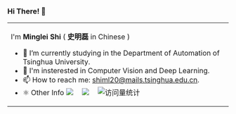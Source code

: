 ### Hi There! 👋

<table>
<tr><td>
  
I'm **Minglei Shi** ( **史明磊** in Chinese )

<!--
**shiml20/shiml20** is a ✨ _special_ ✨ repository because its `README.md` (this file) appears on your GitHub profile.
Here are some ideas to get you started:
-->

- 🔭 I’m currently studying in the Department of Automation of Tsinghua University.
- 💬 I'm insterested in Computer Vision and Deep Learning.
- 📫 How to reach me: shiml20@mails.tsinghua.edu.cn.
- ⚛️ Other Info <a href="https://shiml20.github.io//"><img src="https://img.shields.io/badge/Blog-博客-blue" /></a>&emsp;
<a href="https://space.bilibili.com/478646147"><img src="https://img.shields.io/badge/Bilibili-B站-ff69b4" /></a>&emsp;
<img src="https://komarev.com/ghpvc/?username=shiml20&label=Views&color=0e75b6&style=flat" alt="访问量统计" /> <!-- visitor statistics logo 访客数统计徽标 --> 

<!-- 近期博客 -->
<!-- ### 📃 Recent Blog -->

<!-- START_SECTION:blog -->
<!-- * <a href='https://shiml20.github.io/2023/06/21/%E3%80%90%E6%8A%80%E6%9C%AF%E3%80%91Reinforcement%20Learning' target='_blank'> 强化学习数学基础 </a> - 2023-06-21 -->
<!-- * <a href='https://shiml20.github.io/2022/06/01/%E3%80%90%E6%8A%80%E6%9C%AF%E3%80%91AVL&RBT%E7%9A%84%E5%AF%B9%E6%AF%94%E5%88%86%E6%9E%90' target='_blank'> AVL树和RedBlack树的实现与性能分析 </a> - 2022-06-01 -->
<!-- END_SECTION:blog -->

<!--  skill badge 技能徽章 -->
<!-- 💪 Common Language

![Python Badge](https://img.shields.io/badge/Python-3776AB?logo=python&logoColor=fff&style=flat)
![Pytorch Badge](https://img.shields.io/badge/Pytorch-EE4C2C?logo=pytorch&logoColor=fff&style=flat)
![C++ Badge](https://img.shields.io/badge/C++-00599C?logo=cplusplus&logoColor=fff&style=flat)
![HTML5 Badge](https://img.shields.io/badge/HTML5-E34F26?logo=html5&logoColor=fff&style=flat)
![CSS3 Badge](https://img.shields.io/badge/CSS3-1572B6?logo=css3&logoColor=fff&style=flat)
![JavaScript Badge](https://img.shields.io/badge/JavaScript-F7DF1E?logo=javascript&logoColor=000&style=flat)
![Vue.js Badge](https://img.shields.io/badge/Vue.js-4FC08D?logo=vuedotjs&logoColor=fff&style=flat)
![Flask Badge](https://img.shields.io/badge/Flask-000000?logo=flask&logoColor=fff&style=flat) -->

<!--
🧠 计划学习

![C Badge](https://img.shields.io/badge/C-A8B9CC?logo=c&logoColor=fff&style=flat)
![C++ Badge](https://img.shields.io/badge/C%2B%2B-00599C?logo=cplusplus&logoColor=fff&style=flat)
![C Sharp Badge](https://img.shields.io/badge/C%20Sharp-239120?logo=csharp&logoColor=fff&style=flat)
![R Badge](https://img.shields.io/badge/R-276DC3?logo=r&logoColor=fff&style=flat)
![PHP Badge](https://img.shields.io/badge/PHP-777BB4?logo=php&logoColor=fff&style=flat)
![TypeScript Badge](https://img.shields.io/badge/TypeScript-3178C6?logo=typescript&logoColor=fff&style=flat)
![Node.js Badge](https://img.shields.io/badge/Node.js-393?logo=nodedotjs&logoColor=fff&style=flat)
![jQuery Badge](https://img.shields.io/badge/jQuery-0769AD?logo=jquery&logoColor=fff&style=flat)
![Vite Badge](https://img.shields.io/badge/Vite-646CFF?logo=vite&logoColor=fff&style=flat)
![Android Badge](https://img.shields.io/badge/Android-3DDC84?logo=android&logoColor=fff&style=flat)
![Three.js Badge](https://img.shields.io/badge/Three.js-092E20?logo=threedotjs&logoColor=fff&style=flat)
-->
<!-- 
🧰 Common Tools

![Huawei Badge](https://img.shields.io/badge/Huawei-FF0000?logo=Huawei&logoColor=white&style=flat)
![Linux Badge](https://img.shields.io/badge/Linux-FCC624?logo=linux&logoColor=000&style=flat)
![Lenovo Badge](https://img.shields.io/badge/Lenovo-E2231A?logo=lenovo&logoColor=fff&style=flat)
![Windows Badge](https://img.shields.io/badge/Windows-0078D6?logo=windows&logoColor=fff&style=flat)
![Visual Studio Code Badge](https://img.shields.io/badge/Visual%20Studio%20Code-007ACC?logo=visualstudiocode&logoColor=fff&style=flat)
![Adobe Photoshop Badge](https://img.shields.io/badge/Adobe%20Photoshop-31A8FF?logo=adobephotoshop&logoColor=fff&style=flat)
![Visual Studio Badge](https://img.shields.io/badge/Visual%20Studio-5C2D91?logo=visualstudio&logoColor=fff&style=flat)
![GitHub Badge](https://img.shields.io/badge/GitHub-181717?logo=github&logoColor=fff&style=flat) -->

<!-- programming tool icon 编程工具图标 -->
<!-- <img src="https://skillicons.dev/icons?i=ps,ai,c,cpp,ts,twitter,instagram,autocad,git,css,html,docker,flask" /><br> -->

</td></tr>


<!--
- 😄 Pronouns: ...
- ⚡ Fun fact: ...
- 👯 I’m looking to collaborate on 
- 🤔 I’m looking for help with ...

![](https://github-readme-stats.vercel.app/api?username=shiml20)
-->

